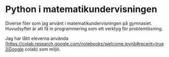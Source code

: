 # Python i matematikundervisningen
Diverse filer som jag använt i matematikundervisningen på gymnasiet. Huvudsyftet är att få in programmering som ett verktyg för problemlösning.

Jag har låtit eleverna använda [https://colab.research.google.com/notebooks/welcome.ipynb#recent=true](Google colab) som miljö.
